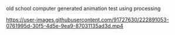 old school computer generated animation test using processing

https://user-images.githubusercontent.com/91727630/222891053-0761995d-30f5-4d5e-9ea9-87031135ad3d.mp4


